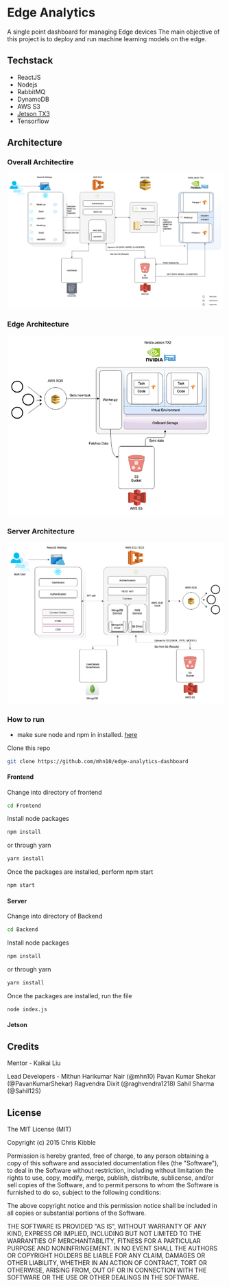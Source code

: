 # Edge Analytics
A single point dashboard for managing Edge devices
The main objective of this project is to deploy and run machine learning models on the edge.


## Techstack 
* ReactJS
* Nodejs
* RabbitMQ
* DynamoDB
* AWS S3
* [Jetson TX3](https://devblogs.nvidia.com/jetson-tx2-delivers-twice-intelligence-edge/) 
* Tensorflow
  
## Architecture
### Overall Architectire
![Architecture Diagram](https://github.com/mhn10/edge-analytics-dashboard/blob/master/readme_assets/Edge_analytics_arch.png)

### Edge Architecture
![Edge Architecture](https://github.com/mhn10/edge-analytics-dashboard/blob/master/readme_assets/Edge.png)

### Server Architecture
![Server Architecture](https://github.com/mhn10/edge-analytics-dashboard/blob/master/readme_assets/Frontend.png)
### How to run
* make sure node and npm in installed. [here](https://nodejs.org/en/)

Clone this repo 
```bash 
git clone https://github.com/mhn10/edge-analytics-dashboard
```

#### Frontend
Change into directory of frontend
```bash
cd Frontend
```
Install node packages 
```bash
npm install
```
or through yarn
```bash
yarn install
```
Once the packages are installed, perform npm start
```bash
npm start
```

#### Server
Change into directory of Backend
```bash
cd Backend
```
Install node packages 
```bash
npm install
```
or through yarn
```bash
yarn install
```
Once the packages are installed, run the file
```bash
node index.js
```

#### Jetson

## Credits
Mentor - Kaikai Liu

Lead Developers - 
Mithun Harikumar Nair (@mhn10)
Pavan Kumar Shekar (@PavanKumarShekar)
Ragvendra Dixit (@raghvendra1218)
Sahil Sharma (@Sahil12S)

 
## License
 
The MIT License (MIT)

Copyright (c) 2015 Chris Kibble

Permission is hereby granted, free of charge, to any person obtaining a copy of this software and associated documentation files (the "Software"), to deal in the Software without restriction, including without limitation the rights to use, copy, modify, merge, publish, distribute, sublicense, and/or sell copies of the Software, and to permit persons to whom the Software is furnished to do so, subject to the following conditions:

The above copyright notice and this permission notice shall be included in all copies or substantial portions of the Software.

THE SOFTWARE IS PROVIDED "AS IS", WITHOUT WARRANTY OF ANY KIND, EXPRESS OR IMPLIED, INCLUDING BUT NOT LIMITED TO THE WARRANTIES OF MERCHANTABILITY, FITNESS FOR A PARTICULAR PURPOSE AND NONINFRINGEMENT. IN NO EVENT SHALL THE AUTHORS OR COPYRIGHT HOLDERS BE LIABLE FOR ANY CLAIM, DAMAGES OR OTHER LIABILITY, WHETHER IN AN ACTION OF CONTRACT, TORT OR OTHERWISE, ARISING FROM, OUT OF OR IN CONNECTION WITH THE SOFTWARE OR THE USE OR OTHER DEALINGS IN THE SOFTWARE.
